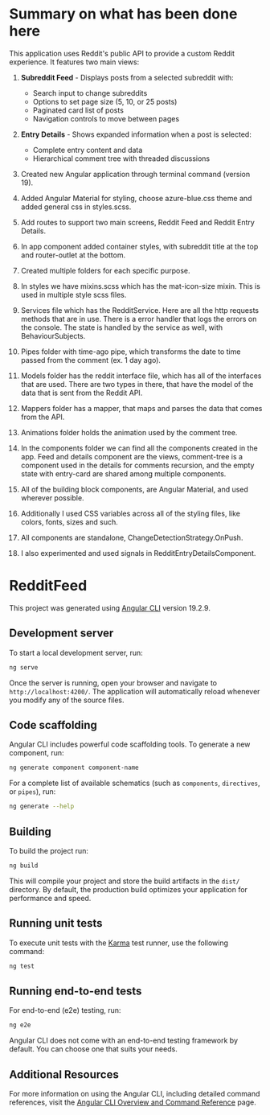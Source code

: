 # Summary on what has been done here

This application uses Reddit's public API to provide a custom Reddit experience. It features two main views:

1. **Subreddit Feed** - Displays posts from a selected subreddit with:

   - Search input to change subreddits
   - Options to set page size (5, 10, or 25 posts)
   - Paginated card list of posts
   - Navigation controls to move between pages

2. **Entry Details** - Shows expanded information when a post is selected:

   - Complete entry content and data
   - Hierarchical comment tree with threaded discussions

3. Created new Angular application through terminal command (version 19).
4. Added Angular Material for styling, choose azure-blue.css theme and added general css in styles.scss.
5. Add routes to support two main screens, Reddit Feed and Reddit Entry Details.
6. In app component added container styles, with subreddit title at the top and router-outlet at the bottom.
7. Created multiple folders for each specific purpose.
8. In styles we have mixins.scss which has the mat-icon-size mixin. This is used in multiple style scss files.
9. Services file which has the RedditService. Here are all the http requests methods that are in use. There is a error handler that logs the errors on the console. The state is handled by the service as well, with BehaviourSubjects.
10. Pipes folder with time-ago pipe, which transforms the date to time passed from the comment (ex. 1 day ago).
11. Models folder has the reddit interface file, which has all of the interfaces that are used. There are two types in there, that have the model of the data that is sent from the Reddit API.
12. Mappers folder has a mapper, that maps and parses the data that comes from the API.
13. Animations folder holds the animation used by the comment tree.
14. In the components folder we can find all the components created in the app. Feed and details component are the views, comment-tree is a component used in the details for comments recursion, and the empty state with entry-card are shared among multiple components.
15. All of the building block components, are Angular Material, and used wherever possible.
16. Additionally I used CSS variables across all of the styling files, like colors, fonts, sizes and such.
17. All components are standalone, ChangeDetectionStrategy.OnPush.
18. I also experimented and used signals in RedditEntryDetailsComponent.

# RedditFeed

This project was generated using [Angular CLI](https://github.com/angular/angular-cli) version 19.2.9.

## Development server

To start a local development server, run:

```bash
ng serve
```

Once the server is running, open your browser and navigate to `http://localhost:4200/`. The application will automatically reload whenever you modify any of the source files.

## Code scaffolding

Angular CLI includes powerful code scaffolding tools. To generate a new component, run:

```bash
ng generate component component-name
```

For a complete list of available schematics (such as `components`, `directives`, or `pipes`), run:

```bash
ng generate --help
```

## Building

To build the project run:

```bash
ng build
```

This will compile your project and store the build artifacts in the `dist/` directory. By default, the production build optimizes your application for performance and speed.

## Running unit tests

To execute unit tests with the [Karma](https://karma-runner.github.io) test runner, use the following command:

```bash
ng test
```

## Running end-to-end tests

For end-to-end (e2e) testing, run:

```bash
ng e2e
```

Angular CLI does not come with an end-to-end testing framework by default. You can choose one that suits your needs.

## Additional Resources

For more information on using the Angular CLI, including detailed command references, visit the [Angular CLI Overview and Command Reference](https://angular.dev/tools/cli) page.
